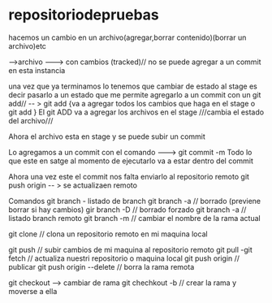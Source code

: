 # repositoriodepruebas
 hacemos un cambio en un archivo(agregar,borrar contenido)(borrar un archivo)etc
 
 -->archivo ---> con cambios (tracked)// no se puede agregar a un commit en esta instancia
 
 una vez que ya terminamos lo tenemos que cambiar de estado al stage es decir pasarlo a un estado que me 
 permite agregarlo a un commit
 con un git add//  -- > git add {va a agregar todos los cambios que haga en el stage
                        o git add <ruta del archivo>}
  El git ADD va a agregar los archivos en el stage
  ///cambia el estado del archivo///
  
  Ahora el archivo esta en stage y se puede subir un commit
  
  
 Lo agregamos a un commit con el comando ---> git commit -m <aca un mensaje>
  Todo lo que este en satge al momento de ejecutarlo va a estar dentro del commit 
  
  Ahora una vez este el commit nos falta enviarlo al repositorio remoto
  git push origin <nombre> -- > se actualizaen remoto
  
  
  Comandos
  git branch - listado de branch
  git branch -a <nombre de la rama> // borrado (previene borrar si hay cambios)
  gir branch -D <nombre> // borrado forzado
  git branch -a // listado branch remoto
  git branch -m <nuevonombre> // cambiar el nombre de la rama actual
 
  git clone // clona un repositorio remoto en mi maquina local
  
  git push // subir cambios de mi maquina al repositorio remoto
  git pull -git fetch // actualiza nuestri repositorio o maquina local
  git push origin <nombre > // publicar 
  git push origin --delete <rama >// borra la rama remota
  
  git checkout --> cambiar de rama
  git chechkout -b <nombre> // crear la rama y moverse a ella
